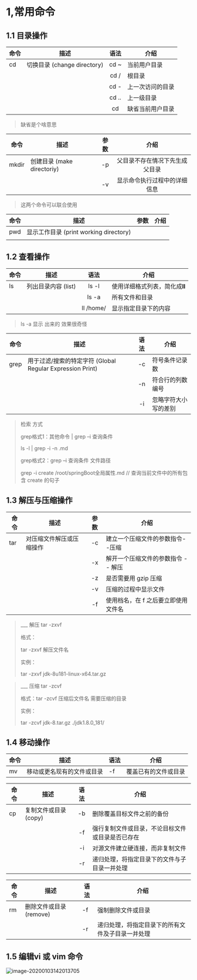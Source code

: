 # 1,常用命令

## 1.1 目录操作

| **命令** | **描述**                     | **语法** | **介绍**         |
| -------- | ---------------------------- | :------: | ---------------- |
| cd       | 切换目录  (change directory) |  cd  ~   | 当前用户目录     |
|          |                              |  cd  /   | 根目录           |
|          |                              |   cd -   | 上一次访问的目录 |
|          |                              |  cd ..   | 上一级目录       |
|          |                              |    cd    | 缺省当前用户目录 |

> 缺省是个啥意思

 

| **命令** | **描述**                    | **参数** |            **介绍**            |
| -------- | --------------------------- | :------: | :----------------------------: |
| mkdir    | 创建目录  (make directoriy) |    -p    | 父目录不存在情况下先生成父目录 |
|          |                             |    -v    |  显示命令执行过程中的详细信息  |

>  这两个命令可以联合使用 

 

| **命令** | **描述**                                | **参数** | **介绍** |
| -------- | --------------------------------------- | -------- | -------- |
| pwd      | 显示工作目录  (print working directory) |          |          |
|          |                                         |          |          |

> 

## 1.2 查看操作

| **命令** | **描述**             | **语法**  | **介绍**                       |
| -------- | -------------------- | :-------: | ------------------------------ |
| ls       | 列出目录内容  (list) |   ls -l   | 使用详细格式列表，简化成**ll** |
|          |                      |   ls -a   | 所有文件和目录                 |
|          |                      | ll /home/ | 显示指定目录下的内容           |

> ls -a 显示 出来的 效果很奇怪
>
> 

| **命令** | **描述**                                                   | **语法** | **介绍**             |
| -------- | ---------------------------------------------------------- | :------: | -------------------- |
| grep     | 用于过滤/搜索的特定字符  (Global Regular Expression Print) |    -c    | 符号条件记录数       |
|          |                                                            |    -n    | 符合行的列数编号     |
|          |                                                            |    -i    | 忽略字符大小写的差别 |

> 检索 方式
>
> grep格式1：其他命令 | grep –i 查询条件
>
> ls -l | grep -i -n .md
>
> grep格式2：grep –i 查询条件 文件路径
>
> grep -i create /root/springBoot全局属性.md  // 查询当前文件中的所有包含 create 的句子

## 1.3 解压与压缩操作

| **命令** | **描述**                 | **参数** | **介绍**                            |
| -------- | ------------------------ | :------: | ----------------------------------- |
| tar      | 对压缩文件解压或压缩操作 |    -c    | 建立一个压缩文件的参数指令--压缩    |
|          |                          |    -x    | 解开一个压缩文件的参数指令 -- 解压  |
|          |                          |    -z    | 是否需要用 gzip 压缩                |
|          |                          |    -v    | 压缩的过程中显示文件                |
|          |                          |    -f    | 使用档名，在 f 之后要立即使用文件名 |

> ___ 解压 tar -zxvf 
>
> 格式：
>
>   tar -zxvf 解压文件名
>
> 实例：
>
>   tar -zxvf jdk-8u181-linux-x64.tar.gz

> ___ 压缩 tar -zcvf 
>
> 格式：tar -zcvf 压缩后文件名 需要压缩的目录
>
> 实例：
>
>   tar -zcvf jdk-8.tar.gz ./jdk1.8.0_181/

## 1.4 移动操作

| **命令** | **描述**                   | **语法** | **介绍**             |
| -------- | -------------------------- | -------- | -------------------- |
| mv       | 移动或更名现有的文件或目录 | -f       | 覆盖已有的文件或目录 |



| **命令** | **描述**               | **语法** | **介绍**                                         |
| -------- | ---------------------- | :------: | ------------------------------------------------ |
| cp       | 复制文件或目录  (copy) |    -b    | 删除覆盖目标文件之前的备份                       |
|          |                        |    -f    | 强行复制文件或目录，不论目标文件或目录是否已存在 |
|          |                        |    -i    | 对源文件建立硬连接，而非复制文件                 |
|          |                        |    -r    | 递归处理，将指定目录下的文件与子目录一并处理     |



| **命令** | **描述**                 | **语法** | **介绍**                                         |
| -------- | ------------------------ | -------- | ------------------------------------------------ |
| rm       | 删除文件或目录  (remove) | -f       | 强制删除文件或目录                               |
|          |                          | -r       | 递归处理，将指定目录下的所有文件及子目录一并处理 |

## 1.5  编辑vi 或 vim 命令



![image-20200103142013705](D:\temp\xmind\linux\linux命令小结\image-20200103142013705.png)